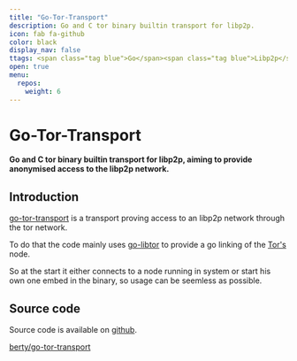 ```yaml
---
title: "Go-Tor-Transport"
description: Go and C tor binary builtin transport for libp2p.
icon: fab fa-github
color: black
display_nav: false
ttags: <span class="tag blue">Go</span><span class="tag blue">Libp2p</span><span class="tag cyan">Anonymity</span><span class="tag tor">Tor</span>
open: true
menu:
  repos:
    weight: 6
---
```


# Go-Tor-Transport

**Go and C tor binary builtin transport for libp2p, aiming to provide anonymised access to the libp2p network.**


## Introduction

[go-tor-transport](https://github.com/berty/go-tor-transport) is a transport proving access to an libp2p network through the tor network.

To do that the code mainly uses [go-libtor](https://github.com/ipsn/go-libtor) to provide a go linking of the [Tor's](https://www.torproject.org/) node.

So at the start it either connects to a node running in system or start his own one embed in the binary, so usage can be seemless as possible.

## Source code
Source code is available on [github](https://github.com/berty/go-tor-transport).

<a class="btn btn-bty btn-grack" href="https://github.com/berty/go-tor-transport"><i class="fab fa-github"></i>berty/go-tor-transport</a>
